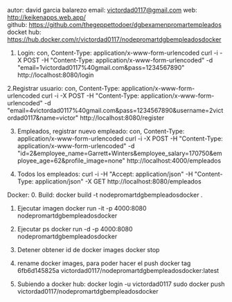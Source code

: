 autor:  david garcia balarezo
email:  victordad0117@gmail.com
web:    http://keikenapps.web.app/
github: https://github.com/thegeppettodoer/dgbexamenpromartempleados
docket hub: https://hub.docker.com/r/victordad0117/nodepromartdgbempleadosdocker



1. Login: con, Content-Type: application/x-www-form-urlencoded
curl -i -X POST -H "Content-Type: application/x-www-form-urlencoded" -d "email=1victordad0117%40gmail.com&pass=1234567890" http://localhost:8080/login

2.Registrar usuario:  con, Content-Type: application/x-www-form-urlencoded
curl -i -X POST -H "Content-Type: application/x-www-form-urlencoded" -d "email=4victordad0117%40gmail.com&pass=1234567890&username=2victordad0117&name=victor" http://localhost:8080/register

3. Empleados, registrar nuevo empleado: con, Content-Type: application/x-www-form-urlencoded
curl -i -X POST -H "Content-Type: application/x-www-form-urlencoded" -d "id=2&employee_name=Garrett+Winters&employee_salary=170750&employee_age=62&profile_image=none" http://localhost:4000/empleados


4. Todos los empleados:
 curl -i -H "Accept: application/json" -H "Content-Type: application/json" -X GET http://localhost:8080/empleados




Docker:
0. Build: 
docker build -t nodepromartdgbempleadosdocker .


1. Ejecutar imagen
docker run -it -p 4000:8080 nodepromartdgbempleadosdocker 


2. Ejecutar ps
docker run -d -p 4000:8080 nodepromartdgbempleadosdocker


3. Detener obtener id de docker images
docker stop <id3>


4. rename docker images, para poder hacer el push
docker tag 6fb6d145825a victordad0117/nodepromartdgbempleadosdocker:latest


5. Subiendo a docker hub: docker login -u victordad0117
sudo docker push victordad0117/nodepromartdgbempleadosdocker

